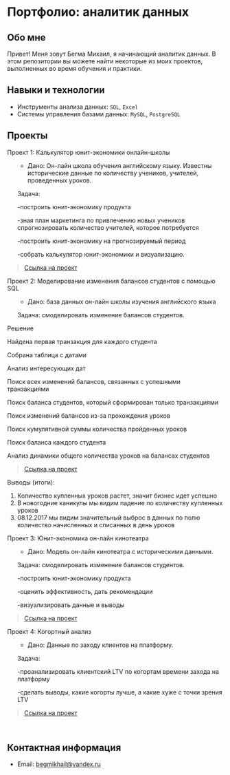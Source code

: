 # Портфолио: аналитик данных

## Обо мне 

Привет! Меня зовут Бегма Михаил, я начинающий аналитик данных. 
В этом репозитории вы можете найти некоторые из моих проектов, выполненных во время обучения и практики.
<br>

## Навыки и технологии
- Инструменты анализа данных: ``SQL``, ``Excel`` 
- Системы управления базами данных: ``MySQL``, ``PostgreSQL``




## Проекты
<p> Проект 1: Калькулятор юнит-экономики онлайн-школы</p>

<ol>
  
   - Дано: Он-лайн школа обучения английскому языку. Известны исторические данные по количеству учеников, учителей, проведенных уроков.  
<p>Задача:<p>
<p>-построить юнит-экономику продукта<p>
<p>-зная план маркетинга по привлечению новых учеников спрогнозировать количество учителей, которое потребуется<p>
<p>-построить юнит-экономику на прогнозируемый период<p>
<p>-собрать калькулятор юнит-экономики и визуализацию.<p>

  

</ol>



> <a href="https://docs.google.com/spreadsheets/d/1miHOj_iiYhlmH03-7iim4G1ecHAbomy9NEnHpITGezA/edit#gid=0">Ссылка на проект</a>
  




  
<p> Проект 2: Моделирование изменения балансов студентов с помощью SQL</p>

<ol>
  
  
- Дано: база данных он-лайн школы изучения английского языка
<p>Задача: смоделировать изменение балансов студентов.<p>

</ol>

<p>Решение<p>
  
  
  <p>Найдена первая транзакция для каждого студента<p>
<p>Собрана таблица с датами<p>
<p>Анализ интересующих дат<p>
<p>Поиск всех изменений балансов, связанных с успешными транзакциями<p>
<p>Поиск баланса студентов, который сформирован только транзакциями<p>
<p>Поиск  изменений балансов из-за прохождения уроков<p>
  <p>Поиск  кумулятивной суммы количества пройденных уроков<p>
  <p>Поиск  баланса каждого студента<p>
    <p>Анализ динамики общего количества уроков на балансах студентов<p>
  
> <a href="https://docs.google.com/document/d/1In2I82woYEPFY4_w4o30GvQmRSQCVjyP2-6bwBH970s/edit">Ссылка на проект</a>


  <p>Выводы (итоги):<p>
<ol>
  <li>Количество купленных уроков растет, значит бизнес идет успешно</li>
  <li>В новогодние каникулы мы видим падение по количеству купленных уроков</li>
  <li>08.12.2017 мы видим значительный выброс в данных по полю количество начисленных и списанных в день уроков</li>
</ol>

<p> Проект 3: Юнит-экономика он-лайн кинотеатра</p>

<ol>
  
  
- Дано: Модель он-лайн кинотеатра с историческими данными.
<p>Задача: смоделировать изменение балансов студентов.<p>
<p>-построить юнит-экономику продукта<p>
<p>-оценить эффективность, дать рекомендации<p>
<p>-визуализировать данные и выводы<p>

</ol>


  
> <a href="https://github.com/Mike-Begma/My-projects/blob/main/Project%203/Юнит-экономика%20онлайн%20кинотеатра.xlsx">Ссылка на проект</a>


  
<p> Проект 4: Когортный анализ</p>

<ol>
  
  
- Дано: Данные по заходу клиентов на платформу.
<p>Задача:<p>
<p>-проанализировать клиентский LTV по когортам времени захода на платформу<p>
<p>-сделать выводы, какие когорты лучше, а какие хуже с точки зрения LTV<p>


</ol>


  
> <a href="https://github.com/Mike-Begma/My-projects/tree/main/Project%204">Ссылка на проект</a>


<br> 


## Контактная информация
- Email: begmikhail@yandex.ru
